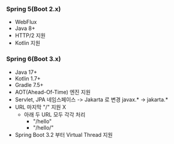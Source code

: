 
### Spring 5(Boot 2.x)
* WebFlux
* Java 8+
* HTTP/2 지원
* Kotlin 지원

### Spring 6(Boot 3.x)
* Java 17+
* Kotlin 1.7+
* Gradle 7.5+
* AOT(Ahead-Of-Time) 엔진 지원
* Servlet, JPA 네임스페이스 -> Jakarta 로 변경
  javax.* -> jakarta.*
* URL 마지막 "/" 지원 X
  * 아래 두 URL 모두 각각 처리
    * "/hello"
    * "/hello/"
* Spring Boot 3.2 부터 Virtual Thread 지원
